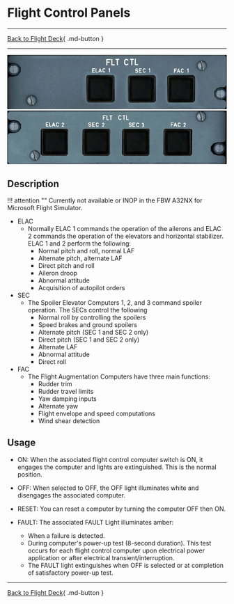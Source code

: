# Flight Control Panels

---

[Back to Flight Deck](../index.md){ .md-button }

---

![Flight Control Panel - Left](../../../assets/a32nx-briefing/overhead-panel/Flight-Computers-1.jpg "Flight Control Panel - Left")
![Flight Control Panel - Right](../../../assets/a32nx-briefing/overhead-panel/Flight-Computers-2.jpg "Flight Control Panel - Right")

## Description

!!! attention ""
    Currently not available or INOP in the FBW A32NX for Microsoft Flight Simulator.

- ELAC
    - Normally ELAC 1 commands the operation of the ailerons and ELAC 2 commands the operation of the elevators and horizontal stabilizer. ELAC 1 and 2 perform the following:
        - Normal pitch and roll, normal LAF
        - Alternate pitch, alternate LAF
        - Direct pitch and roll
        - Aileron droop
        - Abnormal attitude
        - Acquisition of autopilot orders
- SEC
    - The Spoiler Elevator Computers 1, 2, and 3 command spoiler operation. The SECs control the following
        - Normal roll by controlling the spoilers
        - Speed brakes and ground spoilers
        - Alternate pitch (SEC 1 and SEC 2 only)
        - Direct pitch (SEC 1 and SEC 2 only)
        - Alternate LAF
        - Abnormal attitude
        - Direct roll
- FAC
    - The Flight Augmentation Computers have three main functions:
        - Rudder trim
        - Rudder travel limits
        - Yaw damping inputs
        - Alternate yaw
        - Flight envelope and speed computations
        - Wind shear detection

## Usage

- ON: When the associated flight control computer switch is ON, it engages the computer and lights are extinguished. This is the normal position.

- OFF: When selected to OFF, the OFF light illuminates white and disengages the associated computer.

- RESET: You can reset a computer by turning the computer OFF then ON.

- FAULT: The associated FAULT Light illuminates amber:
    - When a failure is detected.
    - During computer's power-up test (8-second duration). This test occurs for each flight control computer upon electrical power application or after electrical transient/interruption.
    - The FAULT light extinguishes when OFF is selected or at completion of satisfactory power-up test.

---

[Back to Flight Deck](../index.md){ .md-button }
